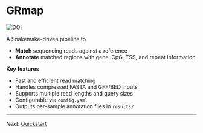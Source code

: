 # GRmap
 
[![DOI](https://zenodo.org/badge/592387295.svg)](https://doi.org/10.5281/zenodo.15390190)

A Snakemake-driven pipeline to  

- **Match** sequencing reads against a reference  
- **Annotate** matched regions with gene, CpG, TSS, and repeat information  

**Key features**    

- Fast and efficient read matching 
- Handles compressed FASTA and GFF/BED inputs   
- Supports multiple read lengths and query sizes
- Configurable via `config.yaml`
- Outputs per-sample annotation files in `results/`

---

*Next*: [Quickstart](quickstart.md)